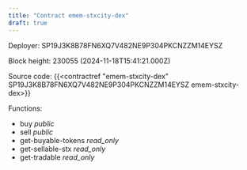 ```yaml
---
title: "Contract emem-stxcity-dex"
draft: true
---
```

Deployer: SP19J3K8B78FN6XQ7V482NE9P304PKCNZZM14EYSZ


 



Block height: 230055 (2024-11-18T15:41:21.000Z)

Source code: {{<contractref "emem-stxcity-dex" SP19J3K8B78FN6XQ7V482NE9P304PKCNZZM14EYSZ emem-stxcity-dex>}}

Functions:

* buy _public_
* sell _public_
* get-buyable-tokens _read_only_
* get-sellable-stx _read_only_
* get-tradable _read_only_
